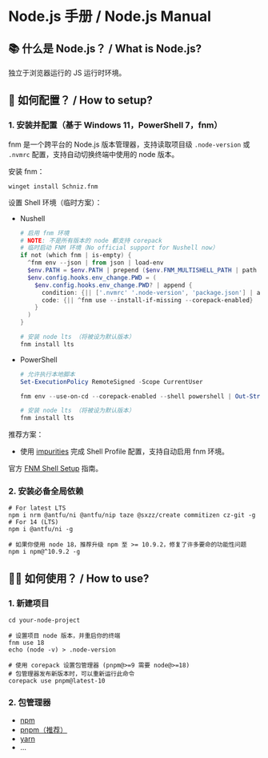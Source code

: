 # Node.js 手册 / Node.js Manual

## 📚 什么是 Node.js？ / What is Node.js?

独立于浏览器运行的 JS 运行时环境。

## 🔧 如何配置？ / How to setup?

### 1. 安装并配置（基于 Windows 11，PowerShell 7，fnm）

fnm 是一个跨平台的 Node.js 版本管理器，支持读取项目级 `.node-version` 或 `.nvmrc` 配置，支持自动切换终端中使用的 node 版本。

安装 fnm：

```shell
winget install Schniz.fnm
```

设置 Shell 环境（临时方案）：

- Nushell

  ```ps1
  # 启用 fnm 环境
  # NOTE: 不是所有版本的 node 都支持 corepack
  # 临时启动 FNM 环境（No official support for Nushell now）
  if not (which fnm | is-empty) {
    ^fnm env --json | from json | load-env
    $env.PATH = $env.PATH | prepend ($env.FNM_MULTISHELL_PATH | path join (if $nu.os-info.name == 'windows' {''} else {'bin'}))
    $env.config.hooks.env_change.PWD = (
      $env.config.hooks.env_change.PWD? | append {
        condition: {|| ['.nvmrc' '.node-version', 'package.json'] | any {|el| $el | path exists}}
        code: {|| ^fnm use --install-if-missing --corepack-enabled}
      }
    )
  }

  # 安装 node lts （将被设为默认版本）
  fnm install lts
  ```

- PowerShell

  ```ps1
  # 允许执行本地脚本
  Set-ExecutionPolicy RemoteSigned -Scope CurrentUser

  fnm env --use-on-cd --corepack-enabled --shell powershell | Out-String | Invoke-Expression

  # 安装 node lts （将被设为默认版本）
  fnm install lts
  ```

推荐方案：

- 使用 [impurities](https://github.com/lumirelle/impurities) 完成 Shell Profile 配置，支持自动启用 fnm 环境。

官方 [FNM Shell Setup](https://github.com/Schniz/fnm?tab=readme-ov-file#shell-setup) 指南。

### 2. 安装必备全局依赖

```shell
# For latest LTS
npm i nrm @antfu/ni @antfu/nip taze @sxzz/create commitizen cz-git -g
# For 14 (LTS)
npm i @antfu/ni -g

# 如果你使用 node 18，推荐升级 npm 至 >= 10.9.2，修复了许多要命的功能性问题
npm i npm@^10.9.2 -g
```

## 💪🏼 如何使用？ / How to use?

### 1. 新建项目

```shell
cd your-node-project

# 设置项目 node 版本，并重启你的终端
fnm use 18
echo (node -v) > .node-version

# 使用 corepack 设置包管理器 (pnpm@>=9 需要 node@>=18)
# 包管理器发布新版本时，可以重新运行此命令
corepack use pnpm@latest-10
```

### 2. 包管理器

- [npm](nodejs-pm-npm-manual.md)
- [pnpm（推荐）](nodejs-pm-pnpm-manual.md)
- [yarn](nodejs-pm-yarn-manual.md)
- ...
